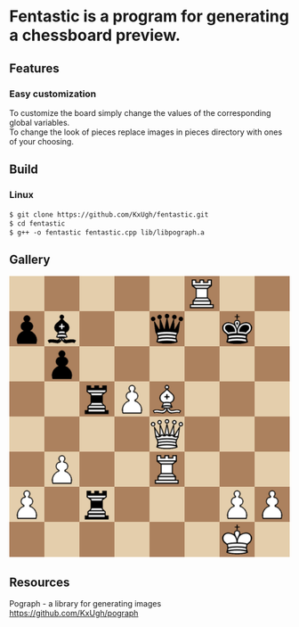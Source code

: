 # Fentastic is a program for generating a chessboard preview.

## Features

### Easy customization

To customize the board simply change the values of the corresponding global variables. <br />
To change the look of pieces replace images in pieces directory with ones of your choosing.



## Build

### Linux

```console
$ git clone https://github.com/KxUgh/fentastic.git
$ cd fentastic
$ g++ -o fentastic fentastic.cpp lib/libpograph.a
```
## Gallery

![img](gallery/example.png)


## Resources

Pograph - a library for generating images<br />
https://github.com/KxUgh/pograph